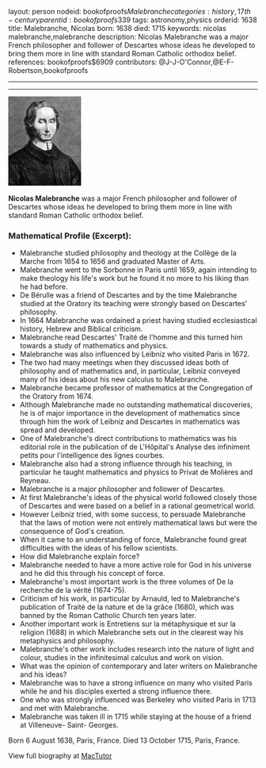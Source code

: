 layout: person
nodeid: bookofproofs$Malebranche
categories: history,17th-century
parentid: bookofproofs$339
tags: astronomy,physics
orderid: 1638
title: Malebranche, Nicolas
born: 1638
died: 1715
keywords: nicolas malebranche,malebranche
description: Nicolas Malebranche was a major French philosopher and follower of Descartes whose ideas he developed to bring them more in line with standard Roman Catholic orthodox belief.
references: bookofproofs$6909
contributors: @J-J-O'Connor,@E-F-Robertson,bookofproofs

---



---

![Malebranche.jpg](https://github.com/bookofproofs/bookofproofs.github.io/blob/main/_sources/_assets/images/portraits/Malebranche.jpg?raw=true)

**Nicolas Malebranche** was a major French philosopher and follower of Descartes whose ideas he developed to bring them more in line with standard Roman Catholic orthodox belief.

### Mathematical Profile (Excerpt):
* Malebranche studied philosophy and theology at the Collège de la Marche from 1654 to 1656 and graduated Master of Arts.
* Malebranche went to the Sorbonne in Paris until 1659, again intending to make theology his life's work but he found it no more to his liking than he had before.
* De Bérulle was a friend of Descartes and by the time Malebranche studied at the Oratory its teaching were strongly based on Descartes' philosophy.
* In 1664 Malebranche was ordained a priest having studied ecclesiastical history, Hebrew and Biblical criticism.
* Malebranche read Descartes' Traité de l'homme and this turned him towards a study of mathematics and physics.
* Malebranche was also influenced by Leibniz who visited Paris in 1672.
* The two had many meetings when they discussed ideas both of philosophy and of mathematics and, in particular, Leibniz conveyed many of his ideas about his new calculus to Malebranche.
* Malebranche became professor of mathematics at the Congregation of the Oratory from 1674.
* Although Malebranche made no outstanding mathematical discoveries, he is of major importance in the development of mathematics since through him the work of Leibniz and Descartes in mathematics was spread and developed.
* One of Malebranche's direct contributions to mathematics was his editorial role in the publication of de L'Hôpital's Analyse des infiniment petits pour l'intelligence des lignes courbes.
* Malebranche also had a strong influence through his teaching, in particular he taught mathematics and physics to Privat de Molières and Reyneau.
* Malebranche is a major philosopher and follower of Descartes.
* At first Malebranche's ideas of the physical world followed closely those of Descartes and were based on a belief in a rational geometrical world.
* However Leibniz tried, with some success, to persuade Malebranche that the laws of motion were not entirely mathematical laws but were the consequence of God's creation.
* When it came to an understanding of force, Malebranche found great difficulties with the ideas of his fellow scientists.
* How did Malebranche explain force?
* Malebranche needed to have a more active role for God in his universe and he did this through his concept of force.
* Malebranche's most important work is the three volumes of De la recherche de la vérité (1674-75).
* Criticism of his work, in particular by Arnauld, led to Malebranche's publication of Traité de la nature et de la grâce (1680), which was banned by the Roman Catholic Church ten years later.
* Another important work is Entretiens sur la métaphysique et sur la religion (1688) in which Malebranche sets out in the clearest way his metaphysics and philosophy.
* Malebranche's other work includes research into the nature of light and colour, studies in the infinitesimal calculus and work on vision.
* What was the opinion of contemporary and later writers on Malebranche and his ideas?
* Malebranche was to have a strong influence on many who visited Paris while he and his disciples exerted a strong influence there.
* One who was strongly influenced was Berkeley who visited Paris in 1713 and met with Malebranche.
* Malebranche was taken ill in 1715 while staying at the house of a friend at Villeneuve- Saint- Georges.

Born 6 August 1638, Paris, France. Died 13 October 1715, Paris, France.

View full biography at [MacTutor](https://mathshistory.st-andrews.ac.uk/Biographies/Malebranche/)
